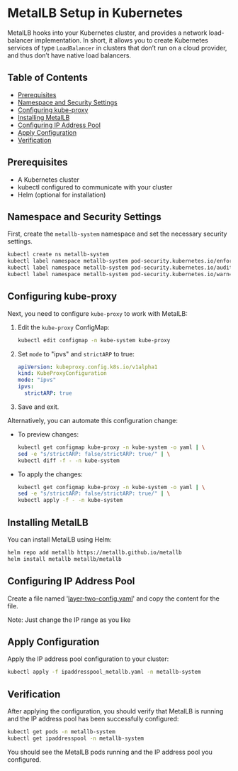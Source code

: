 # MetalLB Setup in Kubernetes

MetalLB hooks into your Kubernetes cluster, and provides a network load-balancer implementation. In short, it allows you to create Kubernetes services of type `LoadBalancer` in clusters that don’t run on a cloud provider, and thus don’t have native load balancers.

## Table of Contents

- [Prerequisites](#prerequisites)
- [Namespace and Security Settings](#namespace-and-security-settings)
- [Configuring kube-proxy](#configuring-kube-proxy)
- [Installing MetalLB](#installing-metallb)
- [Configuring IP Address Pool](#configuring-ip-address-pool)
- [Apply Configuration](#apply-configuration)
- [Verification](#verification)

## Prerequisites

- A Kubernetes cluster
- kubectl configured to communicate with your cluster
- Helm (optional for installation)

## Namespace and Security Settings

First, create the `metallb-system` namespace and set the necessary security settings.

```bash
kubectl create ns metallb-system
kubectl label namespace metallb-system pod-security.kubernetes.io/enforce=privileged
kubectl label namespace metallb-system pod-security.kubernetes.io/audit=privileged
kubectl label namespace metallb-system pod-security.kubernetes.io/warn=privileged
```

## Configuring kube-proxy

Next, you need to configure `kube-proxy` to work with MetalLB:

1. Edit the `kube-proxy` ConfigMap:

    ```bash
    kubectl edit configmap -n kube-system kube-proxy
    ```

2. Set `mode` to "ipvs" and `strictARP` to true:

    ```yaml
    apiVersion: kubeproxy.config.k8s.io/v1alpha1
    kind: KubeProxyConfiguration
    mode: "ipvs"
    ipvs:
      strictARP: true
    ```

3. Save and exit.

Alternatively, you can automate this configuration change:

- To preview changes:

  ```bash
  kubectl get configmap kube-proxy -n kube-system -o yaml | \
  sed -e "s/strictARP: false/strictARP: true/" | \
  kubectl diff -f - -n kube-system
  ```

- To apply the changes:

  ```bash
  kubectl get configmap kube-proxy -n kube-system -o yaml | \
  sed -e "s/strictARP: false/strictARP: true/" | \
  kubectl apply -f - -n kube-system
  ```

## Installing MetalLB

You can install MetalLB using Helm:

```bash
helm repo add metallb https://metallb.github.io/metallb
helm install metallb metallb/metallb
```

## Configuring IP Address Pool

Create a file named '[layer-two-config.yaml](https://github.com/HarishankarYellapragada/hslabs/blob/main/metallb/layer-two-config.yaml)' and copy the content for the file. 

Note: Just change the IP range as you like

## Apply Configuration

Apply the IP address pool configuration to your cluster:

```bash
kubectl apply -f ipaddresspool_metallb.yaml -n metallb-system
```

## Verification

After applying the configuration, you should verify that MetalLB is running and the IP address pool has been successfully configured:

```bash
kubectl get pods -n metallb-system
kubectl get ipaddresspool -n metallb-system
```

You should see the MetalLB pods running and the IP address pool you configured.
